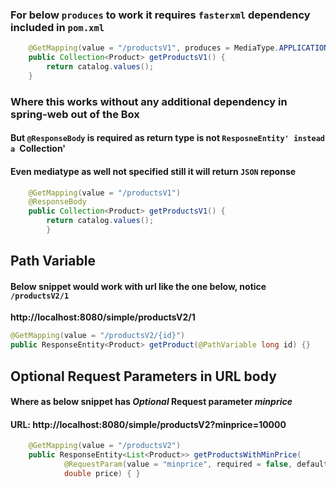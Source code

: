 ### For below `produces` to work it requires `fasterxml` dependency included in `pom.xml`

```java
    @GetMapping(value = "/productsV1", produces = MediaType.APPLICATION_XML_VALUE)
    public Collection<Product> getProductsV1() {
        return catalog.values();
    }
```

### Where this works without any additional dependency in spring-web out of the Box
#### But `@ResponseBody` is required as return type is not `ResposneEntity' instead a `Collection'
#### Even mediatype as well not specified still it will return `JSON` reponse
```java
    @GetMapping(value = "/productsV1")
    @ResponseBody
    public Collection<Product> getProductsV1() {
        return catalog.values();
        }
```


## Path Variable
#### Below snippet would work with url like the one below, notice `/productsV2/1`
**http://localhost:8080/simple/productsV2/1**
```java
@GetMapping(value = "/productsV2/{id}")
public ResponseEntity<Product> getProduct(@PathVariable long id) {}
```

## Optional Request Parameters in URL body
#### Where as below snippet has *Optional* Request parameter *minprice*
#### URL: http://localhost:8080/simple/productsV2?minprice=10000
```java
    @GetMapping(value = "/productsV2")
    public ResponseEntity<List<Product>> getProductsWithMinPrice(
            @RequestParam(value = "minprice", required = false, defaultValue = "0")
            double price) { }
```